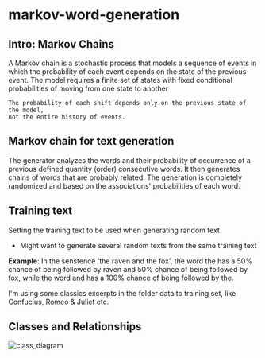 # markov-word-generation

## Intro: Markov Chains

A Markov chain is a stochastic process that models a sequence of events in which the probability of each event depends on the state of the previous event. The model requires a finite set of states with fixed conditional probabilities of moving from one state to another

```
The probability of each shift depends only on the previous state of the model, 
not the entire history of events.
```

## Markov chain for text generation

The generator analyzes the words and their probability of occurrence of a previous defined quantity (order) consecutive words. It then generates chains of words that are probably related. The generation is completely randomized and based on the associations' probabilities of each word.

## Training text

Setting the training text to be used when generating random text
* Might want to generate several random texts from the same training text

**Example**: In the senstence 'the raven and the fox', the word the has a 50% chance of being followed by raven and 50% chance of being followed by fox, while the word and has a 100% chance of being followed by the.

I'm using some classics excerpts in the folder data to training set, like Confucius, Romeo & Juliet etc.

## Classes and Relationships

![class_diagram](./class_diagram.png)
